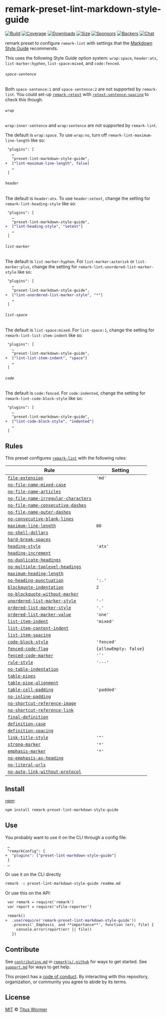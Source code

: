 <!--This file is generated-->

# remark-preset-lint-markdown-style-guide

[![Build][build-badge]][build]
[![Coverage][coverage-badge]][coverage]
[![Downloads][downloads-badge]][downloads]
[![Size][size-badge]][size]
[![Sponsors][sponsors-badge]][collective]
[![Backers][backers-badge]][collective]
[![Chat][chat-badge]][chat]

remark preset to configure `remark-lint` with settings that the
[Markdown Style Guide](http://www.cirosantilli.com/markdown-style-guide/)
recommends.

This uses the following Style Guide option system: `wrap:space`,
`header:atx`, `list-marker:hyphen`, `list-space:mixed`, and
`code:fenced`.

###### `space-sentence`

Both `space-sentence:1` and `space-sentence:2` are not supported
by `remark-lint`.
You could set-up
[`remark-retext`](https://github.com/remarkjs/remark-retext)
with
[`retext-sentence-spacing`](https://github.com/retextjs/retext-sentence-spacing)
to check this though.

###### `wrap`

`wrap:inner-sentence` and `wrap:sentence` are not supported by
`remark-lint`.

The default is `wrap:space`.
To use `wrap:no`, turn off `remark-lint-maximum-line-length` like so:

```diff
 "plugins": [
   …
   "preset-lint-markdown-style-guide",
+  ["lint-maximum-line-length", false]
   …
 ]
```

###### `header`

The default is `header:atx`.
To use `header:setext`, change the setting for `remark-lint-heading-style`
like so:

```diff
 "plugins": [
   …
   "preset-lint-markdown-style-guide",
+  ["lint-heading-style", "setext"]
   …
 ]
```

###### `list-marker`

The default is `list-marker:hyphen`.
For `list-marker:asterisk` or `list-marker:plus`, change the setting for
`remark-lint-unordered-list-marker-style` like so:

```diff
 "plugins": [
   …
   "preset-lint-markdown-style-guide",
+  ["lint-unordered-list-marker-style", "*"]
   …
 ]
```

###### `list-space`

The default is `list-space:mixed`.
For `list-space:1`, change the setting for `remark-lint-list-item-indent`
like so:

```diff
 "plugins": [
   …
   "preset-lint-markdown-style-guide",
+  ["lint-list-item-indent", "space"]
   …
 ]
```

###### `code`

The default is `code:fenced`.
For `code:indented`, change the setting for `remark-lint-code-block-style`
like so:

```diff
 "plugins": [
   …
   "preset-lint-markdown-style-guide",
+  ["lint-code-block-style", "indented"]
   …
 ]
```

## Rules

This preset configures [`remark-lint`](https://github.com/remarkjs/remark-lint) with the following rules:

| Rule | Setting |
| - | - |
| [`file-extension`](https://github.com/remarkjs/remark-lint/tree/master/packages/remark-lint-file-extension) | `'md'` |
| [`no-file-name-mixed-case`](https://github.com/remarkjs/remark-lint/tree/master/packages/remark-lint-no-file-name-mixed-case) | |
| [`no-file-name-articles`](https://github.com/remarkjs/remark-lint/tree/master/packages/remark-lint-no-file-name-articles) | |
| [`no-file-name-irregular-characters`](https://github.com/remarkjs/remark-lint/tree/master/packages/remark-lint-no-file-name-irregular-characters) | |
| [`no-file-name-consecutive-dashes`](https://github.com/remarkjs/remark-lint/tree/master/packages/remark-lint-no-file-name-consecutive-dashes) | |
| [`no-file-name-outer-dashes`](https://github.com/remarkjs/remark-lint/tree/master/packages/remark-lint-no-file-name-outer-dashes) | |
| [`no-consecutive-blank-lines`](https://github.com/remarkjs/remark-lint/tree/master/packages/remark-lint-no-consecutive-blank-lines) | |
| [`maximum-line-length`](https://github.com/remarkjs/remark-lint/tree/master/packages/remark-lint-maximum-line-length) | `80` |
| [`no-shell-dollars`](https://github.com/remarkjs/remark-lint/tree/master/packages/remark-lint-no-shell-dollars) | |
| [`hard-break-spaces`](https://github.com/remarkjs/remark-lint/tree/master/packages/remark-lint-hard-break-spaces) | |
| [`heading-style`](https://github.com/remarkjs/remark-lint/tree/master/packages/remark-lint-heading-style) | `'atx'` |
| [`heading-increment`](https://github.com/remarkjs/remark-lint/tree/master/packages/remark-lint-heading-increment) | |
| [`no-duplicate-headings`](https://github.com/remarkjs/remark-lint/tree/master/packages/remark-lint-no-duplicate-headings) | |
| [`no-multiple-toplevel-headings`](https://github.com/remarkjs/remark-lint/tree/master/packages/remark-lint-no-multiple-toplevel-headings) | |
| [`maximum-heading-length`](https://github.com/remarkjs/remark-lint/tree/master/packages/remark-lint-maximum-heading-length) | |
| [`no-heading-punctuation`](https://github.com/remarkjs/remark-lint/tree/master/packages/remark-lint-no-heading-punctuation) | `':.'` |
| [`blockquote-indentation`](https://github.com/remarkjs/remark-lint/tree/master/packages/remark-lint-blockquote-indentation) | `2` |
| [`no-blockquote-without-marker`](https://github.com/remarkjs/remark-lint/tree/master/packages/remark-lint-no-blockquote-without-marker) | |
| [`unordered-list-marker-style`](https://github.com/remarkjs/remark-lint/tree/master/packages/remark-lint-unordered-list-marker-style) | `'-'` |
| [`ordered-list-marker-style`](https://github.com/remarkjs/remark-lint/tree/master/packages/remark-lint-ordered-list-marker-style) | `'.'` |
| [`ordered-list-marker-value`](https://github.com/remarkjs/remark-lint/tree/master/packages/remark-lint-ordered-list-marker-value) | `'one'` |
| [`list-item-indent`](https://github.com/remarkjs/remark-lint/tree/master/packages/remark-lint-list-item-indent) | `'mixed'` |
| [`list-item-content-indent`](https://github.com/remarkjs/remark-lint/tree/master/packages/remark-lint-list-item-content-indent) | |
| [`list-item-spacing`](https://github.com/remarkjs/remark-lint/tree/master/packages/remark-lint-list-item-spacing) | |
| [`code-block-style`](https://github.com/remarkjs/remark-lint/tree/master/packages/remark-lint-code-block-style) | `'fenced'` |
| [`fenced-code-flag`](https://github.com/remarkjs/remark-lint/tree/master/packages/remark-lint-fenced-code-flag) | `{allowEmpty: false}` |
| [`fenced-code-marker`](https://github.com/remarkjs/remark-lint/tree/master/packages/remark-lint-fenced-code-marker) | ``'`'`` |
| [`rule-style`](https://github.com/remarkjs/remark-lint/tree/master/packages/remark-lint-rule-style) | `'---'` |
| [`no-table-indentation`](https://github.com/remarkjs/remark-lint/tree/master/packages/remark-lint-no-table-indentation) | |
| [`table-pipes`](https://github.com/remarkjs/remark-lint/tree/master/packages/remark-lint-table-pipes) | |
| [`table-pipe-alignment`](https://github.com/remarkjs/remark-lint/tree/master/packages/remark-lint-table-pipe-alignment) | |
| [`table-cell-padding`](https://github.com/remarkjs/remark-lint/tree/master/packages/remark-lint-table-cell-padding) | `'padded'` |
| [`no-inline-padding`](https://github.com/remarkjs/remark-lint/tree/master/packages/remark-lint-no-inline-padding) | |
| [`no-shortcut-reference-image`](https://github.com/remarkjs/remark-lint/tree/master/packages/remark-lint-no-shortcut-reference-image) | |
| [`no-shortcut-reference-link`](https://github.com/remarkjs/remark-lint/tree/master/packages/remark-lint-no-shortcut-reference-link) | |
| [`final-definition`](https://github.com/remarkjs/remark-lint/tree/master/packages/remark-lint-final-definition) | |
| [`definition-case`](https://github.com/remarkjs/remark-lint/tree/master/packages/remark-lint-definition-case) | |
| [`definition-spacing`](https://github.com/remarkjs/remark-lint/tree/master/packages/remark-lint-definition-spacing) | |
| [`link-title-style`](https://github.com/remarkjs/remark-lint/tree/master/packages/remark-lint-link-title-style) | `'"'` |
| [`strong-marker`](https://github.com/remarkjs/remark-lint/tree/master/packages/remark-lint-strong-marker) | `'*'` |
| [`emphasis-marker`](https://github.com/remarkjs/remark-lint/tree/master/packages/remark-lint-emphasis-marker) | `'*'` |
| [`no-emphasis-as-heading`](https://github.com/remarkjs/remark-lint/tree/master/packages/remark-lint-no-emphasis-as-heading) | |
| [`no-literal-urls`](https://github.com/remarkjs/remark-lint/tree/master/packages/remark-lint-no-literal-urls) | |
| [`no-auto-link-without-protocol`](https://github.com/remarkjs/remark-lint/tree/master/packages/remark-lint-no-auto-link-without-protocol) | |

## Install

[npm][]:

```sh
npm install remark-preset-lint-markdown-style-guide
```

## Use

You probably want to use it on the CLI through a config file:

```diff
 …
 "remarkConfig": {
+  "plugins": ["preset-lint-markdown-style-guide"]
 }
 …
```

Or use it on the CLI directly

```sh
remark -u preset-lint-markdown-style-guide readme.md
```

Or use this on the API:

```diff
 var remark = require('remark')
 var report = require('vfile-reporter')

 remark()
+  .use(require('remark-preset-lint-markdown-style-guide'))
   .process('_Emphasis_ and **importance**', function (err, file) {
     console.error(report(err || file))
   })
```

## Contribute

See [`contributing.md`][contributing] in [`remarkjs/.github`][health] for ways
to get started.
See [`support.md`][support] for ways to get help.

This project has a [code of conduct][coc].
By interacting with this repository, organization, or community you agree to
abide by its terms.

## License

[MIT][license] © [Titus Wormer][author]

[build-badge]: https://img.shields.io/travis/remarkjs/remark-lint/master.svg

[build]: https://travis-ci.org/remarkjs/remark-lint

[coverage-badge]: https://img.shields.io/codecov/c/github/remarkjs/remark-lint.svg

[coverage]: https://codecov.io/github/remarkjs/remark-lint

[downloads-badge]: https://img.shields.io/npm/dm/remark-preset-lint-markdown-style-guide.svg

[downloads]: https://www.npmjs.com/package/remark-preset-lint-markdown-style-guide

[size-badge]: https://img.shields.io/bundlephobia/minzip/remark-preset-lint-markdown-style-guide.svg

[size]: https://bundlephobia.com/result?p=remark-preset-lint-markdown-style-guide

[sponsors-badge]: https://opencollective.com/unified/sponsors/badge.svg

[backers-badge]: https://opencollective.com/unified/backers/badge.svg

[collective]: https://opencollective.com/unified

[chat-badge]: https://img.shields.io/badge/chat-spectrum.svg

[chat]: https://spectrum.chat/unified/remark

[npm]: https://docs.npmjs.com/cli/install

[health]: https://github.com/remarkjs/.github

[contributing]: https://github.com/remarkjs/.github/blob/master/contributing.md

[support]: https://github.com/remarkjs/.github/blob/master/support.md

[coc]: https://github.com/remarkjs/.github/blob/master/code-of-conduct.md

[license]: https://github.com/remarkjs/remark-lint/blob/master/license

[author]: https://wooorm.com
